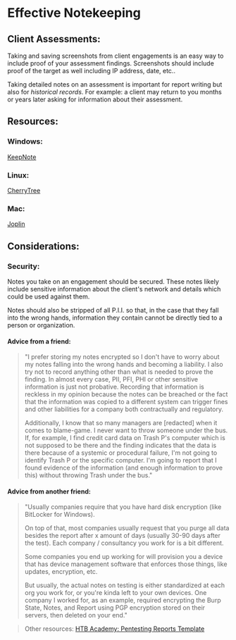 # Effective Notekeeping

## Client Assessments:
Taking and saving screenshots from client engagements is an easy way to include proof of your assessment findings. Screenshots should include proof of the target as well including IP address, date, etc..

Taking detailed notes on an assessment is important for report writing but also for _historical records_. For example: a client may return to you months or years later asking for information about their assessment.

## Resources:

### Windows:
[KeepNote](https://keepnote.org/)

### Linux:
[CherryTree](https://www.giuspen.com/cherrytree)

### Mac:
[Joplin](https://github.com/laurent22/joplin)

## Considerations:

### Security:
Notes you take on an engagement should be secured. These notes likely include sensitive information about the client's network and details which could be used against them.

Notes should also be stripped of all P.I.I. so that, in the case that they fall into the wrong hands, information they contain cannot be directly tied to a person or organization.

#### Advice from a friend:
> "I prefer storing my notes encrypted so I don't have to worry about my notes falling into the wrong hands and becoming a liability. I also try not to record anything other than what is needed to prove the finding. In almost every case, PII, PFI, PHI or other sensitive information is just not probative. Recording that information is reckless in my opinion because the notes can be breached or the fact that the information was copied to a different system can trigger fines and other liabilities for a company both contractually and regulatory.
>
> Additionally, I know that so many managers are [redacted] when it comes to blame-game. I never want to throw someone under the bus. If, for example, I find credit card data on Trash P's computer which is not supposed to be there and the finding indicates that the data is there because of a systemic or procedural failure, I'm not going to identify Trash P or the specific computer. I'm going to report that I found evidence of the information (and enough information to prove this) without throwing Trash under the bus."

#### Advice from another friend:
>"Usually companies require that you have hard disk encryption (like BitLocker for Windows).
>
>On top of that, most companies usually request that you purge all data besides the report after x amount of days (usually 30-90 days after the test). Each company / consultancy you work for is a bit different.
>
>Some companies you end up working for will provision you a device that has device management software that enforces those things, like updates, encryption, etc.
>
>But usually, the actual notes on testing is either standardized at each org you work for, or you're kinda left to your own devices. One company I worked for, as an example, required encrypting the Burp State, Notes, and Report using PGP encryption stored on their servers, then deleted on your end."

> Other resources:
>     [HTB Academy: Pentesting Reports Template](https://www.hackthebox.com/blog/penetration-testing-reports-template-and-guide)
